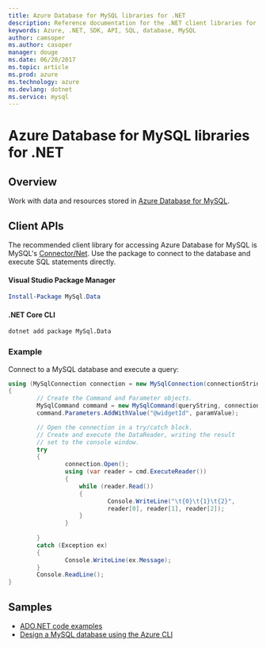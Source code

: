 ```yaml
---
title: Azure Database for MySQL libraries for .NET
description: Reference documentation for the .NET client libraries for Azure Database for MySQL
keywords: Azure, .NET, SDK, API, SQL, database, MySQL 
author: camsoper
ms.author: casoper
manager: douge
ms.date: 06/20/2017
ms.topic: article
ms.prod: azure
ms.technology: azure
ms.devlang: dotnet
ms.service: mysql
---
```


# Azure Database for MySQL libraries for .NET

## Overview

Work with data and resources stored in [Azure Database for MySQL](/azure/mysql/overview).

## Client APIs

The recommended client library for accessing Azure Database for MySQL is MySQL's [Connector/Net](https://dev.mysql.com/doc/connector-net/en). Use the package to connect to the database and execute SQL statements directly. 

#### Visual Studio Package Manager

```powershell
Install-Package MySql.Data
```

#### .NET Core CLI

```bash
dotnet add package MySql.Data
```

### Example

Connect to a MySQL database and execute a query:

```csharp
using (MySqlConnection connection = new MySqlConnection(connectionString))
{
        // Create the Command and Parameter objects.
        MySqlCommand command = new MySqlCommand(queryString, connection);
        command.Parameters.AddWithValue("@widgetId", paramValue);

        // Open the connection in a try/catch block. 
        // Create and execute the DataReader, writing the result
        // set to the console window.
        try
        {
                connection.Open();
                using (var reader = cmd.ExecuteReader())
                {
                    while (reader.Read())
                    {
                            Console.WriteLine("\t{0}\t{1}\t{2}",
                            reader[0], reader[1], reader[2]);
                    }
                }
                
        }
        catch (Exception ex)
        {
                Console.WriteLine(ex.Message);
        }
        Console.ReadLine();
}
```

## Samples

- [ADO.NET code examples](/dotnet/framework/data/adonet/ado-net-code-examples)
- [Design a MySQL database using the Azure CLI](https://docs.microsoft.com/azure/mysql/tutorial-design-database-using-cli) 
